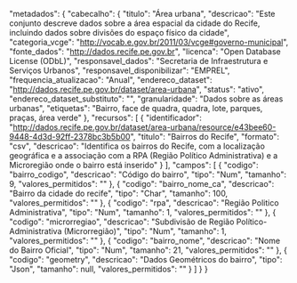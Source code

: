 

  "metadados": {
    "cabecalho": {
      "titulo": "Área urbana",
      "descricao": "Este conjunto descreve dados sobre a área espacial da cidade do Recife, incluindo dados sobre divisões do espaço físico da cidade",
      "categoria_vcge": "http://vocab.e.gov.br/2011/03/vcge#governo-municipal",
      "fonte_dados": "http://dados.recife.pe.gov.br",
      "licenca": "Open Database License (ODbL)",
      "responsavel_dados": "Secretaria de Infraestrutura e Serviços Urbanos",
      "responsavel_disponibilizar": "EMPREL",
      "frequencia_atualizacao": "Anual",
      "endereco_dataset": "http://dados.recife.pe.gov.br/dataset/area-urbana",
      "status": "ativo",
      "endereco_dataset_substituto": "",
      "granularidade": "Dados sobre as áreas urbanas",
      "etiquetas": "Bairro, face de quadra, quadra, lote, parques, praças, área verde"
    },
    "recursos": [
      {
        "identificador": "http://dados.recife.pe.gov.br/dataset/area-urbana/resource/e43bee60-9448-4d3d-92ff-2378bc3b5b00",
        "titulo": "Bairros do Recife",
        "formato": "csv",
        "descricao": "Identifica os bairros do Recife, com a localização geográfica e a associação com a RPA (Região Político Administrativa) e a Microregião onde o bairro está inserido"
      }
    ],
    "campos": [
      {
        "codigo": "bairro_codigo",
        "descricao": "Código do bairro",
        "tipo": "Num",
        "tamanho": 9,
        "valores_permitidos": ""
      },
      {
        "codigo": "bairro_nome_ca",
        "descricao": "Bairro da cidade do recife",
        "tipo": "Char",
        "tamanho": 100,
        "valores_permitidos": ""
      },
      {
        "codigo": "rpa",
        "descricao": "Região Politico Administrativa",
        "tipo": "Num",
        "tamanho": 1,
        "valores_permitidos": ""
      },
      {
        "codigo": "microrregiao",
        "descricao": "Subdivisão de Região Político-Administrativa (Microrregião)",
        "tipo": "Num",
        "tamanho": 1,
        "valores_permitidos": ""
      },
      {
        "codigo": "bairro_nome",
        "descricao": "Nome do Bairro Oficial",
        "tipo": "Num",
        "tamanho": 21,
        "valores_permitidos": ""
      },
      {
        "codigo": "geometry",
        "descricao": "Dados Geométricos do bairro",
        "tipo": "Json",
        "tamanho": null,
        "valores_permitidos": ""
      }
    ]
  }
}

